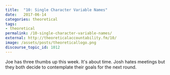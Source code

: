 ```yaml
---
title:  "10: Single Character Variable Names"
date:   2017-06-14
categories: theoretical
tags:
- theoretical
permalink: /10-single-character-variable-names/
external: http://theoreticalaccountability.fm/10/
image: /assets/posts/theoreticallogo.png
discourse_topic_id: 1012
---
```

Joe has three thumbs up this week. It's about time. Josh hates meetings but they both decide to contemplate their goals for the next round.
<!--more-->